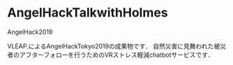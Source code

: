 # AngelHackTalkwithHolmes
AngelHack2019

VLEAP.によるAngelHackTokyo2019の成果物です．
自然災害に見舞われた被災者のアフターフォローを行うためのVRストレス軽減chatbotサービスです．
